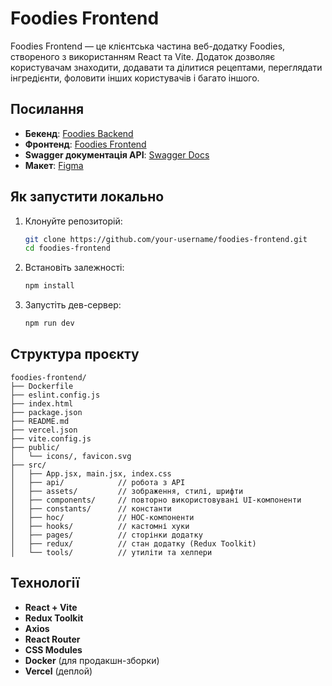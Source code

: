# Foodies Frontend

Foodies Frontend — це клієнтська частина веб-додатку Foodies, створеного з використанням React та Vite. Додаток дозволяє користувачам знаходити, додавати та ділитися рецептами, переглядати інгредієнти, фоловити інших користувачів і багато іншого.

## Посилання

- **Бекенд**: [Foodies Backend](https://foodies-backend-yutr.onrender.com)
- **Фронтенд**: [Foodies Frontend](https://foodies-frontend-bice.vercel.app/)
- **Swagger документація API**: [Swagger Docs](https://foodies-frontend-bice.vercel.app/api-docs/)
- **Макет**: [Figma](https://www.figma.com/file/TKl7kDNvwtz62RsuWNnQ5E/Foodies?type=design&node-id=127-2517&mode=design&t=UejayJaJevVrIG5E-0)

## Як запустити локально

1. Клонуйте репозиторій:
   ```bash
   git clone https://github.com/your-username/foodies-frontend.git
   cd foodies-frontend
   ```
2. Встановіть залежності:
   ```bash
   npm install
   ```
3. Запустіть дев-сервер:
   ```bash
   npm run dev
   ```

## Структура проєкту

```
foodies-frontend/
├── Dockerfile
├── eslint.config.js
├── index.html
├── package.json
├── README.md
├── vercel.json
├── vite.config.js
├── public/
│   └── icons/, favicon.svg
├── src/
│   ├── App.jsx, main.jsx, index.css
│   ├── api/            // робота з API
│   ├── assets/         // зображення, стилі, шрифти
│   ├── components/     // повторно використовувані UI-компоненти
│   ├── constants/      // константи
│   ├── hoc/            // HOC-компоненти
│   ├── hooks/          // кастомні хуки
│   ├── pages/          // сторінки додатку
│   ├── redux/          // стан додатку (Redux Toolkit)
│   └── tools/          // утиліти та хелпери
```

## Технології

- **React + Vite**
- **Redux Toolkit**
- **Axios**
- **React Router**
- **CSS Modules**
- **Docker** (для продакшн-зборки)
- **Vercel** (деплой)
